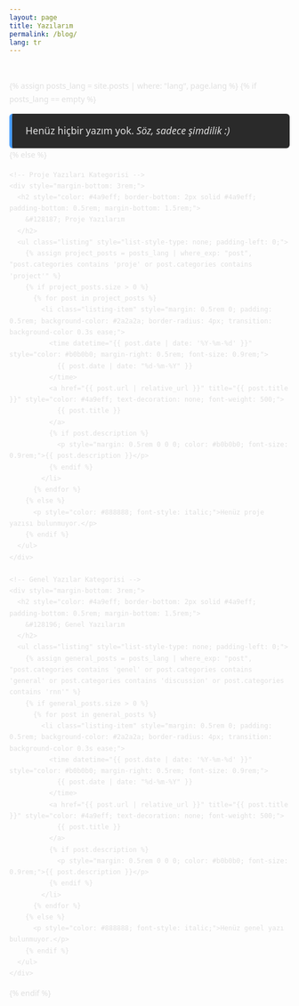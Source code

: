 ```yaml
---
layout: page
title: Yazılarım
permalink: /blog/
lang: tr
---
```


<div style="max-width: 800px; margin: 0 auto; font-family: 'Segoe UI', Tahoma, Geneva, Verdana, sans-serif; line-height: 1.7; color: #e0e0e0; padding: 1rem 0;">

  {% assign posts_lang = site.posts | where: "lang", page.lang %}
  {% if posts_lang == empty %}
    <div style="background-color: #2a2a2a; border-left: 5px solid #4a9eff; padding: 1rem 1.5rem; border-radius: 6px; color: #e0e0e0;">
      <p style="margin: 0; font-size: 1.1rem;">
        Henüz hiçbir yazım yok. <em>Söz, sadece şimdilik :)</em>
      </p>
    </div>
  {% else %}

    <!-- Proje Yazıları Kategorisi -->
    <div style="margin-bottom: 3rem;">
      <h2 style="color: #4a9eff; border-bottom: 2px solid #4a9eff; padding-bottom: 0.5rem; margin-bottom: 1.5rem;">
        &#128187; Proje Yazılarım
      </h2>
      <ul class="listing" style="list-style-type: none; padding-left: 0;">
        {% assign project_posts = posts_lang | where_exp: "post", "post.categories contains 'proje' or post.categories contains 'project'" %}
        {% if project_posts.size > 0 %}
          {% for post in project_posts %}
            <li class="listing-item" style="margin: 0.5rem 0; padding: 0.5rem; background-color: #2a2a2a; border-radius: 4px; transition: background-color 0.3s ease;">
              <time datetime="{{ post.date | date: '%Y-%m-%d' }}" style="color: #b0b0b0; margin-right: 0.5rem; font-size: 0.9rem;">
                {{ post.date | date: "%d-%m-%Y" }}
              </time>
              <a href="{{ post.url | relative_url }}" title="{{ post.title }}" style="color: #4a9eff; text-decoration: none; font-weight: 500;">
                {{ post.title }}
              </a>
              {% if post.description %}
                <p style="margin: 0.5rem 0 0 0; color: #b0b0b0; font-size: 0.9rem;">{{ post.description }}</p>
              {% endif %}
            </li>
          {% endfor %}
        {% else %}
          <p style="color: #888888; font-style: italic;">Henüz proje yazısı bulunmuyor.</p>
        {% endif %}
      </ul>
    </div>

    <!-- Genel Yazılar Kategorisi -->
    <div style="margin-bottom: 3rem;">
      <h2 style="color: #4a9eff; border-bottom: 2px solid #4a9eff; padding-bottom: 0.5rem; margin-bottom: 1.5rem;">
        &#128196; Genel Yazılarım
      </h2>
      <ul class="listing" style="list-style-type: none; padding-left: 0;">
        {% assign general_posts = posts_lang | where_exp: "post", "post.categories contains 'genel' or post.categories contains 'general' or post.categories contains 'discussion' or post.categories contains 'rnn'" %}
        {% if general_posts.size > 0 %}
          {% for post in general_posts %}
            <li class="listing-item" style="margin: 0.5rem 0; padding: 0.5rem; background-color: #2a2a2a; border-radius: 4px; transition: background-color 0.3s ease;">
              <time datetime="{{ post.date | date: '%Y-%m-%d' }}" style="color: #b0b0b0; margin-right: 0.5rem; font-size: 0.9rem;">
                {{ post.date | date: "%d-%m-%Y" }}
              </time>
              <a href="{{ post.url | relative_url }}" title="{{ post.title }}" style="color: #4a9eff; text-decoration: none; font-weight: 500;">
                {{ post.title }}
              </a>
              {% if post.description %}
                <p style="margin: 0.5rem 0 0 0; color: #b0b0b0; font-size: 0.9rem;">{{ post.description }}</p>
              {% endif %}
            </li>
          {% endfor %}
        {% else %}
          <p style="color: #888888; font-style: italic;">Henüz genel yazı bulunmuyor.</p>
        {% endif %}
      </ul>
    </div>

  {% endif %}
</div>
